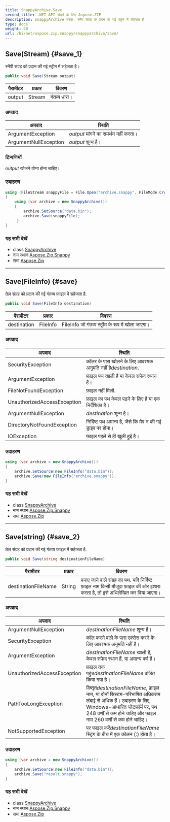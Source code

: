```yaml
---
title: SnappyArchive.Save
second_title: .NET API संदर्भ के लिए Aspose.ZIP
description: SnappyArchive तरक. स्नैप संग्रह क प्रदन क गई स्ट्रम में सहेजत है
type: docs
weight: 40
url: /hi/net/aspose.zip.snappy/snappyarchive/save/
---
```

## Save(Stream) {#save_1}

स्नैपी संग्रह को प्रदान की गई स्ट्रीम में सहेजता है।

```csharp
public void Save(Stream output)
```

| पैरामीटर | प्रकार | विवरण |
| --- | --- | --- |
| output | Stream | गंतव्य धारा। |

### अपवाद

| अपवाद | स्थिति |
| --- | --- |
| ArgumentException | *output* मांगने का समर्थन नहीं करता। |
| ArgumentNullException | *output* शून्य है। |

### टिप्पणियों

*output* खोजने योग्य होना चाहिए।

### उदाहरण

```csharp
using (FileStream snappyFile = File.Open("archive.snappy", FileMode.Create))
{
    using (var archive = new SnappyArchive())
    {
        archive.SetSource("data.bin");
        archive.Save(snappyFile);
     }
}
```

### यह सभी देखें

* class [SnappyArchive](../)
* नाम स्थान [Aspose.Zip.Snappy](../../snappyarchive/)
* सभा [Aspose.Zip](../../../)

---

## Save(FileInfo) {#save}

तेज़ संग्रह को प्रदान की गई गंतव्य फ़ाइल में सहेजता है.

```csharp
public void Save(FileInfo destination)
```

| पैरामीटर | प्रकार | विवरण |
| --- | --- | --- |
| destination | FileInfo | FileInfo जो गंतव्य स्ट्रीम के रूप में खोला जाएगा। |

### अपवाद

| अपवाद | स्थिति |
| --- | --- |
| SecurityException | कॉलर के पास खोलने के लिए आवश्यक अनुमति नहीं है*destination*. |
| ArgumentException | फ़ाइल पथ खाली है या केवल सफेद स्थान हैं। |
| FileNotFoundException | फ़ाइल नहीं मिली. |
| UnauthorizedAccessException | फ़ाइल का पथ केवल पढ़ने के लिए है या एक निर्देशिका है। |
| ArgumentNullException | *destination* शून्य है। |
| DirectoryNotFoundException | निर्दिष्ट पथ अमान्य है, जैसे कि मैप न की गई ड्राइव पर होना। |
| IOException | फाइल पहले से ही खुली हुई है। |

### उदाहरण

```csharp
using (var archive = new SnappyArchive()) 
{
    archive.SetSource(new FileInfo("data.bin"));
    archive.Save(new FileInfo("archive.snappy"));
}
```

### यह सभी देखें

* class [SnappyArchive](../)
* नाम स्थान [Aspose.Zip.Snappy](../../snappyarchive/)
* सभा [Aspose.Zip](../../../)

---

## Save(string) {#save_2}

तेज़ संग्रह को प्रदान की गई गंतव्य फ़ाइल में सहेजता है.

```csharp
public void Save(string destinationFileName)
```

| पैरामीटर | प्रकार | विवरण |
| --- | --- | --- |
| destinationFileName | String | बनाए जाने वाले संग्रह का पथ. यदि निर्दिष्ट फ़ाइल नाम किसी मौजूदा फ़ाइल की ओर इशारा करता है, तो इसे अधिलेखित कर दिया जाएगा। |

### अपवाद

| अपवाद | स्थिति |
| --- | --- |
| ArgumentNullException | *destinationFileName* शून्य है। |
| SecurityException | कॉल करने वाले के पास एक्सेस करने के लिए आवश्यक अनुमति नहीं है। |
| ArgumentException | *destinationFileName* खाली है, केवल सफेद स्थान हैं, या अमान्य वर्ण हैं। |
| UnauthorizedAccessException | फ़ाइल तक पहुंच*destinationFileName* वर्जित किया गया है। |
| PathTooLongException | विष्तृत*destinationFileName*, फ़ाइल नाम, या दोनों सिस्टम-परिभाषित अधिकतम लंबाई से अधिक हैं। उदाहरण के लिए, Windows-आधारित प्लेटफ़ॉर्म पर, पथ 248 वर्णों से कम होने चाहिए और फ़ाइल नाम 260 वर्णों से कम होने चाहिए। |
| NotSupportedException | पर फाइल करें*destinationFileName* स्ट्रिंग के बीच में एक कोलन (:) होता है। |

### उदाहरण

```csharp
using (var archive = new SnappyArchive()) 
{
    archive.SetSource(new FileInfo("data.bin"));
    archive.Save("result.snappy");
}
```

### यह सभी देखें

* class [SnappyArchive](../)
* नाम स्थान [Aspose.Zip.Snappy](../../snappyarchive/)
* सभा [Aspose.Zip](../../../)


